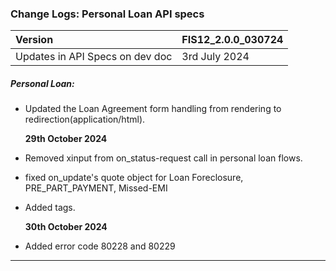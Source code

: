 ### Change Logs:  Personal Loan API specs

| Version                         | FIS12_2.0.0_030724 |
| :------------------------------ | :----------------- |
| Updates in API Specs on dev doc | 3rd July 2024      |

##### Personal Loan:

- Updated the Loan Agreement form handling from rendering to redirection(application/html).

  ****29th October 2024****
 - Removed xinput from on_status-request call in personal loan flows.
 - fixed on_update's quote object for Loan Foreclosure, PRE_PART_PAYMENT, Missed-EMI
 - Added tags.

   ****30th October 2024****
 - Added error code 80228 and 80229

---

#####